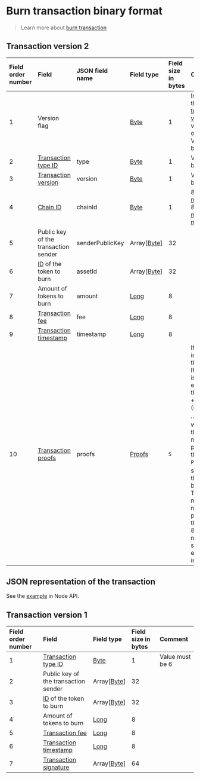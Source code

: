 # Burn transaction binary format

> Learn more about [burn transaction](/en/blockchain/transaction-type/burn-transaction.md)

## Transaction version 2

| Field order number | Field | JSON field name | Field type | Field size in bytes | Comment |
| :--- | :--- | :--- | :--- | :--- | :--- |
| 1 | Version flag | | [Byte](/en/blockchain/blockchain/blockchain-data-types.md) | 1 | Indicates the [transaction version](/en/blockchain/transaction/transaction-version.md) is version 2 or higher.<br>Value must be 0 |
| 2 | [Transaction type ID](/en/blockchain/transaction-type.md) | type | [Byte](/en/blockchain/blockchain/blockchain-data-types.md) | 1 | Value must be 6 |
| 3 | [Transaction version](/en/blockchain/transaction/transaction-version.md) | version | [Byte](/en/blockchain/blockchain/blockchain-data-types.md) | 1 | Value must be 2 |
| 4 | [Chain ID](/en/blockchain/blockchain-network/chain-id.md) | chainId | [Byte](/en/blockchain/blockchain/blockchain-data-types.md) | 1 | 84 for [test network](/en/blockchain/blockchain-network/test-network.md), 87 for [main network](/en/blockchain/blockchain-network/main-network.md) |
| 5 | Public key of the transaction sender | senderPublicKey | Array[[Byte](/en/blockchain/blockchain/blockchain-data-types.md)] | 32 |  |
| 6 | [ID](/en/blockchain/token/token-id.md) of the token to burn | assetId| Array[[Byte](/en/blockchain/blockchain/blockchain-data-types.md)] | 32 |  |
| 7 | Amount of tokens to burn | amount | [Long](/en/blockchain/blockchain/blockchain-data-types.md) | 8 |  |
| 8 | [Transaction fee](/en/blockchain/transaction/transaction-fee.md) | fee | [Long](/en/blockchain/blockchain/blockchain-data-types.md) | 8 |  |
| 9 | [Transaction timestamp](/en/blockchain/transaction/transaction-timestamp.md) | timestamp | [Long](/en/blockchain/blockchain/blockchain-data-types.md) | 8 |  |
| 10 | [Transaction proofs](/en/blockchain/transaction/transaction-proof.md) | proofs | [Proofs](/en/blockchain/transaction/transaction-proof.md) | `S` | If the array is empty, then `S`= 3. <br>If the array is not empty, then `S` = 3 + 2 × `N` + (`P`<sub>1</sub> + `P`<sub>2</sub> + ... + `P`<sub>n</sub>), where `N` is the number of proofs in the array, `P`<sub>n</sub> is the size on `N`-th proof in bytes. <br>The maximum number of proofs in the array is 8. The maximum size of each proof is 64 bytes |

## JSON representation of the transaction

See the [example](https://nodes.wavesplatform.com/transactions/info/csr25XQHT1c965Fg7cY2vJ7XHYVsudPYrUbdaFqgaqL) in Node API.

## Transaction version 1

| Field order number | Field | Field type | Field size in bytes | Comment |
| :--- | :--- | :--- | :--- | :--- |
| 1 | [Transaction type ID](/en/blockchain/transaction-type.md) | [Byte](/en/blockchain/blockchain/blockchain-data-types.md) | 1 | Value must be 6 |
| 2 | Public key of the transaction sender | Array[[Byte](/en/blockchain/blockchain/blockchain-data-types.md)] | 32 |  |
| 3 | [ID](/en/blockchain/token/token-id.md) of the token to burn | Array[[Byte](/en/blockchain/blockchain/blockchain-data-types.md)] | 32 |  |
| 4 | Amount of tokens to burn | [Long](/en/blockchain/blockchain/blockchain-data-types.md) | 8 |  |
| 5 | [Transaction fee](/en/blockchain/transaction/transaction-fee.md) | [Long](/en/blockchain/blockchain/blockchain-data-types.md) | 8 |  |
| 6 | [Transaction timestamp](/en/blockchain/transaction/transaction-timestamp.md) | [Long](/en/blockchain/blockchain/blockchain-data-types.md) | 8 |  |
| 7 | [Transaction signature](/en/blockchain/transaction/transaction-signature.md) | Array[[Byte](/en/blockchain/blockchain/blockchain-data-types.md)] | 64 |  |  |
